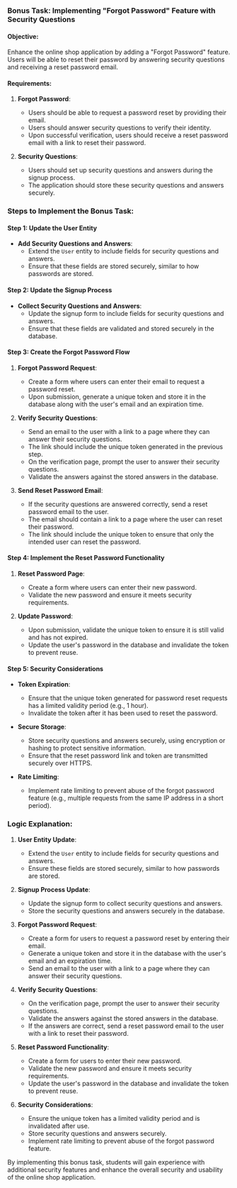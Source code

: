 ### Bonus Task: Implementing "Forgot Password" Feature with Security Questions

#### Objective:
Enhance the online shop application by adding a "Forgot Password" feature. Users will be able to reset their password by answering security questions and receiving a reset password email.

#### Requirements:
1. **Forgot Password**:
   - Users should be able to request a password reset by providing their email.
   - Users should answer security questions to verify their identity.
   - Upon successful verification, users should receive a reset password email with a link to reset their password.

2. **Security Questions**:
   - Users should set up security questions and answers during the signup process.
   - The application should store these security questions and answers securely.

### Steps to Implement the Bonus Task:

#### Step 1: Update the User Entity
- **Add Security Questions and Answers**:
  - Extend the `User` entity to include fields for security questions and answers.
  - Ensure that these fields are stored securely, similar to how passwords are stored.

#### Step 2: Update the Signup Process
- **Collect Security Questions and Answers**:
  - Update the signup form to include fields for security questions and answers.
  - Ensure that these fields are validated and stored securely in the database.

#### Step 3: Create the Forgot Password Flow
1. **Forgot Password Request**:
   - Create a form where users can enter their email to request a password reset.
   - Upon submission, generate a unique token and store it in the database along with the user's email and an expiration time.

2. **Verify Security Questions**:
   - Send an email to the user with a link to a page where they can answer their security questions.
   - The link should include the unique token generated in the previous step.
   - On the verification page, prompt the user to answer their security questions.
   - Validate the answers against the stored answers in the database.

3. **Send Reset Password Email**:
   - If the security questions are answered correctly, send a reset password email to the user.
   - The email should contain a link to a page where the user can reset their password.
   - The link should include the unique token to ensure that only the intended user can reset the password.

#### Step 4: Implement the Reset Password Functionality
1. **Reset Password Page**:
   - Create a form where users can enter their new password.
   - Validate the new password and ensure it meets security requirements.

2. **Update Password**:
   - Upon submission, validate the unique token to ensure it is still valid and has not expired.
   - Update the user's password in the database and invalidate the token to prevent reuse.

#### Step 5: Security Considerations
- **Token Expiration**:
  - Ensure that the unique token generated for password reset requests has a limited validity period (e.g., 1 hour).
  - Invalidate the token after it has been used to reset the password.

- **Secure Storage**:
  - Store security questions and answers securely, using encryption or hashing to protect sensitive information.
  - Ensure that the reset password link and token are transmitted securely over HTTPS.

- **Rate Limiting**:
  - Implement rate limiting to prevent abuse of the forgot password feature (e.g., multiple requests from the same IP address in a short period).

### Logic Explanation:

1. **User Entity Update**:
   - Extend the `User` entity to include fields for security questions and answers.
   - Ensure these fields are stored securely, similar to how passwords are stored.

2. **Signup Process Update**:
   - Update the signup form to collect security questions and answers.
   - Store the security questions and answers securely in the database.

3. **Forgot Password Request**:
   - Create a form for users to request a password reset by entering their email.
   - Generate a unique token and store it in the database with the user's email and an expiration time.
   - Send an email to the user with a link to a page where they can answer their security questions.

4. **Verify Security Questions**:
   - On the verification page, prompt the user to answer their security questions.
   - Validate the answers against the stored answers in the database.
   - If the answers are correct, send a reset password email to the user with a link to reset their password.

5. **Reset Password Functionality**:
   - Create a form for users to enter their new password.
   - Validate the new password and ensure it meets security requirements.
   - Update the user's password in the database and invalidate the token to prevent reuse.

6. **Security Considerations**:
   - Ensure the unique token has a limited validity period and is invalidated after use.
   - Store security questions and answers securely.
   - Implement rate limiting to prevent abuse of the forgot password feature.

By implementing this bonus task, students will gain experience with additional security features and enhance the overall security and usability of the online shop application.
